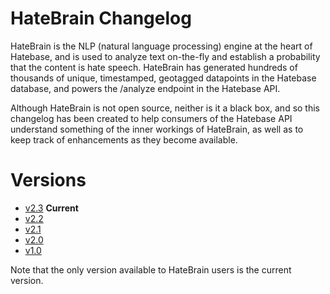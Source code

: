 # HateBrain Changelog

HateBrain is the NLP (natural language processing) engine at the heart of Hatebase, and is used to analyze text on-the-fly and establish a probability that the content is hate speech. HateBrain has generated hundreds of thousands of unique, timestamped, geotagged datapoints in the Hatebase database, and powers the /analyze endpoint in the Hatebase API.

Although HateBrain is not open source, neither is it a black box, and so this changelog has been created to help consumers of the Hatebase API understand something of the inner workings of HateBrain, as well as to keep track of enhancements as they become available.

# Versions

- [v2.3](current/v2-3/overview.md) **Current**
- [v2.2](archived/v2-2/overview.md)
- [v2.1](archived/v2-1/overview.md)
- [v2.0](archived/v2-0/overview.md)
- [v1.0](archived/v1-0/overview.md)

Note that the only version available to HateBrain users is the current version.
